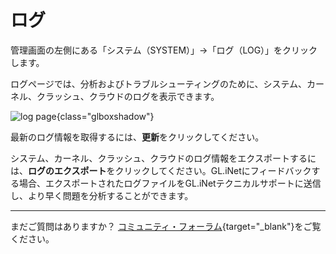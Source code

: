 # ログ

管理画面の左側にある「システム（SYSTEM）」→「ログ（LOG）」をクリックします。

ログページでは、分析およびトラブルシューティングのために、システム、カーネル、クラッシュ、クラウドのログを表示できます。

![log page](https://static.gl-inet.com/docs/router/en/4/tutorials/log/log_system.png){class="glboxshadow"}

最新のログ情報を取得するには、**更新**をクリックしてください。

システム、カーネル、クラッシュ、クラウドのログ情報をエクスポートするには、**ログのエクスポート**をクリックしてください。GL.iNetにフィードバックする場合、エクスポートされたログファイルをGL.iNetテクニカルサポートに送信し、より早く問題を分析することができます。

---

まだご質問はありますか？ [コミュニティ・フォーラム](https://forum.gl-inet.com){target="_blank"}をご覧ください。
